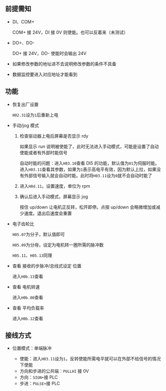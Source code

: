 ## 前提需知

- DI、COM+

    COM+ 接 24V，DI 接 0V 则使能。也可以反着来（未测试）

- DO+、DO-

    DO+ 接 24V，DO- 使能时会输出 24V

- 如果修改参数的地址进不去说明修改参数的条件不具备
- 数据监控要进入对应地址才能看到

## 功能

- 恢复出厂设置

    `H02.31`设为`1`后重新上电

- 手动/jog 模式

    1. 检查驱动器上电后屏幕是否显示 rdy

        如果显示 run 说明被使能了，此时无法进入手动模式，可能是设置了自动使能或者有外部时能信号

        自动时能的问题：进入`H03.10`查看 DI5 的功能，默认值为`01`为伺服时能。进入`H03.11`查看其参数，如果为`1`表示高电平有效，因为默认上拉，如果没有外部信号输入就会自动时能。此时将`H03.11`设为`0`就不会自动时能了

    2. 进入`H0d.11`，设置速度，单位为 rpm
    3. 确认后进入手动模式，屏幕显示 jog

        按住 up/down 让电机正反转，松开即停。点按 up/down 会略微增加或减少速度。退出后速度会重置

- 电子齿轮比

    `H05.07`为分子，默认值即可

    `H05.09`为分母，设定为电机转一圈所需的脉冲数

    `H05.11`、`H05.13`同理

- 查看 接收的步脉冲/总线式设定 位置

    进入`H0b.13`查看

- 查看 电机转速

    进入`H0b.00`查看

- 查看 平均负载率

    进入`H0b.12`查看

## 接线方式

- 位置模式：单端脉冲

    - 使能：进入`H03.11`设为`1`，反转使能所需电平就可以在外部不给信号的情况下使能
    - 方向和步进的公共端：`PULLHI` 接 0V
    - 方向：`SIGN+`接 PLC
    - 步进：`PULSE+`接 PLC
